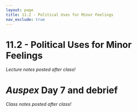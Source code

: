 ```yaml
---
layout: page
title: 11.2 - Political Uses for Minor Feelings
nav_exclude: true
---
```


# 11.2 - Political Uses for Minor Feelings

*Lecture notes posted after class!*

# *Auspex* Day 7 and debrief

*Class notes posted after class!*